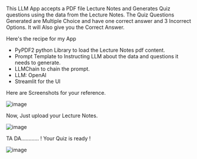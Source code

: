 This LLM App accepts a PDF file Lecture Notes and Generates Quiz questions using the data from the Lecture Notes. 
The Quiz Questions Generated are Multiple Choice and have one correct answer and 3 Incorrect Options.
It will Also give you the Correct Answer.

Here's the recipe for my App 
- PyPDF2 python Library to load the Lecture Notes pdf content. 
- Prompt Template to Instructing LLM about the data and questions it needs to generate. 
- LLMChain to chain the prompt.
- LLM: OpenAI
- Streamlit for the UI

Here are Screenshots for your reference.

![image](https://github.com/rutujakokate430/GenerateQuizFromLectureNotes/assets/111034043/29985d63-c9d5-46aa-9c3a-d843acfb7262)


Now, Just upload your Lecture Notes.

![image](https://github.com/rutujakokate430/GenerateQuizFromLectureNotes/assets/111034043/6491b143-aa0f-4929-af31-c0b5d5c5b75c)


TA DA............ ! Your Quiz is ready !

![image](https://github.com/rutujakokate430/GenerateQuizFromLectureNotes/assets/111034043/87cd7c2b-7e4f-40d6-ac2e-788d249d661a)


